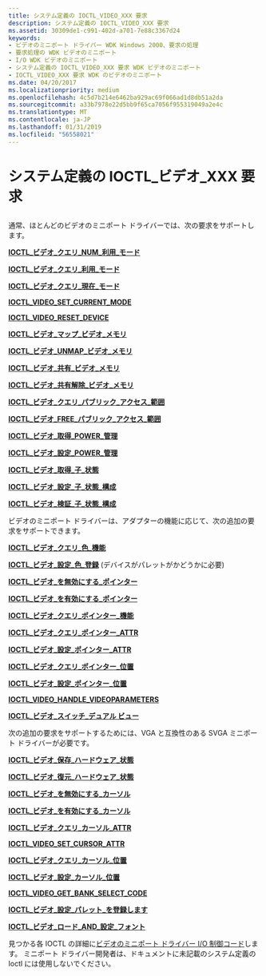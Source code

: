 ```yaml
---
title: システム定義の IOCTL_VIDEO_XXX 要求
description: システム定義の IOCTL_VIDEO_XXX 要求
ms.assetid: 30309de1-c991-402d-a701-7e88c3367d24
keywords:
- ビデオのミニポート ドライバー WDK Windows 2000、要求の処理
- 要求処理の WDK ビデオのミニポート
- I/O WDK ビデオのミニポート
- システム定義の IOCTL_VIDEO_XXX 要求 WDK ビデオのミニポート
- IOCTL_VIDEO_XXX 要求 WDK のビデオのミニポート
ms.date: 04/20/2017
ms.localizationpriority: medium
ms.openlocfilehash: 4c5d7b214e6462ba929ac69f066ad1d8db51a2da
ms.sourcegitcommit: a33b7978e22d5bb9f65ca7056f955319049a2e4c
ms.translationtype: MT
ms.contentlocale: ja-JP
ms.lasthandoff: 01/31/2019
ms.locfileid: "56558021"
---
```

# <a name="system-defined-ioctlvideoxxx-requests"></a>システム定義の IOCTL\_ビデオ\_XXX 要求


## <span id="ddk_system_defined_ioctl_video_xxx_requests_gg"></span><span id="DDK_SYSTEM_DEFINED_IOCTL_VIDEO_XXX_REQUESTS_GG"></span>


通常、ほとんどのビデオのミニポート ドライバーでは、次の要求をサポートします。

[**IOCTL\_ビデオ\_クエリ\_NUM\_利用\_モード**](https://msdn.microsoft.com/library/windows/hardware/ff567824)

[**IOCTL\_ビデオ\_クエリ\_利用\_モード**](https://msdn.microsoft.com/library/windows/hardware/ff567816)

[**IOCTL\_ビデオ\_クエリ\_現在\_モード**](https://msdn.microsoft.com/library/windows/hardware/ff567819)

[**IOCTL\_VIDEO\_SET\_CURRENT\_MODE**](https://msdn.microsoft.com/library/windows/hardware/ff567846)

[**IOCTL\_VIDEO\_RESET\_DEVICE**](https://msdn.microsoft.com/library/windows/hardware/ff567834)

[**IOCTL\_ビデオ\_マップ\_ビデオ\_メモリ**](https://msdn.microsoft.com/library/windows/hardware/ff567812)

[**IOCTL\_ビデオ\_UNMAP\_ビデオ\_メモリ**](https://msdn.microsoft.com/library/windows/hardware/ff568153)

[**IOCTL\_ビデオ\_共有\_ビデオ\_メモリ**](https://msdn.microsoft.com/library/windows/hardware/ff568149)

[**IOCTL\_ビデオ\_共有解除\_ビデオ\_メモリ**](https://msdn.microsoft.com/library/windows/hardware/ff568155)

[**IOCTL\_ビデオ\_クエリ\_パブリック\_アクセス\_範囲**](https://msdn.microsoft.com/library/windows/hardware/ff567829)

[**IOCTL\_ビデオ\_FREE\_パブリック\_アクセス\_範囲**](https://msdn.microsoft.com/library/windows/hardware/ff567796)

[**IOCTL\_ビデオ\_取得\_POWER\_管理**](https://msdn.microsoft.com/library/windows/hardware/ff567803)

[**IOCTL\_ビデオ\_設定\_POWER\_管理**](https://msdn.microsoft.com/library/windows/hardware/ff568148)

[**IOCTL\_ビデオ\_取得\_子\_状態**](https://msdn.microsoft.com/library/windows/hardware/ff567801)

[**IOCTL\_ビデオ\_設定\_子\_状態\_構成**](https://msdn.microsoft.com/library/windows/hardware/ff567840)

[**IOCTL\_ビデオ\_検証\_子\_状態\_構成**](https://msdn.microsoft.com/library/windows/hardware/ff568156)

ビデオのミニポート ドライバーは、アダプターの機能に応じて、次の追加の要求をサポートできます。

[**IOCTL\_ビデオ\_クエリ\_色\_機能**](https://msdn.microsoft.com/library/windows/hardware/ff567817)

[**IOCTL\_ビデオ\_設定\_色\_登録**](https://msdn.microsoft.com/library/windows/hardware/ff567842) (デバイスがパレットがかどうかに必要)

[**IOCTL\_ビデオ\_を無効にする\_ポインター**](https://msdn.microsoft.com/library/windows/hardware/ff567786)

[**IOCTL\_ビデオ\_を有効にする\_ポインター**](https://msdn.microsoft.com/library/windows/hardware/ff567793)

[**IOCTL\_ビデオ\_クエリ\_ポインター\_機能**](https://msdn.microsoft.com/library/windows/hardware/ff567826)

[**IOCTL\_ビデオ\_クエリ\_ポインター\_ATTR**](https://msdn.microsoft.com/library/windows/hardware/ff567825)

[**IOCTL\_ビデオ\_設定\_ポインター\_ATTR**](https://msdn.microsoft.com/library/windows/hardware/ff568144)

[**IOCTL\_ビデオ\_クエリ\_ポインター\_位置**](https://msdn.microsoft.com/library/windows/hardware/ff567827)

[**IOCTL\_ビデオ\_設定\_ポインター\_位置**](https://msdn.microsoft.com/library/windows/hardware/ff568145)

[**IOCTL\_VIDEO\_HANDLE\_VIDEOPARAMETERS**](https://msdn.microsoft.com/library/windows/hardware/ff567805)

[**IOCTL\_ビデオ\_スイッチ\_デュアル ビュー**](https://msdn.microsoft.com/library/windows/hardware/ff568151)

次の追加の要求をサポートするためには、VGA と互換性のある SVGA ミニポート ドライバーが必要です。

[**IOCTL\_ビデオ\_保存\_ハードウェア\_状態**](https://msdn.microsoft.com/library/windows/hardware/ff567838)

[**IOCTL\_ビデオ\_復元\_ハードウェア\_状態**](https://msdn.microsoft.com/library/windows/hardware/ff567835)

[**IOCTL\_ビデオ\_を無効にする\_カーソル**](https://msdn.microsoft.com/library/windows/hardware/ff567784)

[**IOCTL\_ビデオ\_を有効にする\_カーソル**](https://msdn.microsoft.com/library/windows/hardware/ff567788)

[**IOCTL\_ビデオ\_クエリ\_カーソル\_ATTR**](https://msdn.microsoft.com/library/windows/hardware/ff567820)

[**IOCTL\_VIDEO\_SET\_CURSOR\_ATTR**](https://msdn.microsoft.com/library/windows/hardware/ff567847)

[**IOCTL\_ビデオ\_クエリ\_カーソル\_位置**](https://msdn.microsoft.com/library/windows/hardware/ff567821)

[**IOCTL\_ビデオ\_設定\_カーソル\_位置**](https://msdn.microsoft.com/library/windows/hardware/ff567849)

[**IOCTL\_VIDEO\_GET\_BANK\_SELECT\_CODE**](https://msdn.microsoft.com/library/windows/hardware/ff567799)

[**IOCTL\_ビデオ\_設定\_パレット\_を登録します**](https://msdn.microsoft.com/library/windows/hardware/ff568142)

[**IOCTL\_ビデオ\_ロード\_AND\_設定\_フォント**](https://msdn.microsoft.com/library/windows/hardware/ff567809)

見つかる各 IOCTL の詳細に[ビデオのミニポート ドライバー I/O 制御コード](https://msdn.microsoft.com/library/windows/hardware/ff570515)します。 ミニポート ドライバー開発者は、ドキュメントに未記載のシステム定義の Ioctl には使用しないでください。

 

 





